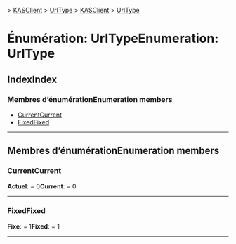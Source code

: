 <span data-ttu-id="97a1f-101">[](../README.md) > [KASClient](../modules/kasclient.md) > [UrlType](../enums/kasclient.urltype.md)</span><span class="sxs-lookup"><span data-stu-id="97a1f-101">[](../README.md) > [KASClient](../modules/kasclient.md) > [UrlType](../enums/kasclient.urltype.md)</span></span>

# <a name="enumeration-urltype"></a><span data-ttu-id="97a1f-102">Énumération: UrlType</span><span class="sxs-lookup"><span data-stu-id="97a1f-102">Enumeration: UrlType</span></span>

## <a name="index"></a><span data-ttu-id="97a1f-103">Index</span><span class="sxs-lookup"><span data-stu-id="97a1f-103">Index</span></span>

### <a name="enumeration-members"></a><span data-ttu-id="97a1f-104">Membres d’énumération</span><span class="sxs-lookup"><span data-stu-id="97a1f-104">Enumeration members</span></span>

* [<span data-ttu-id="97a1f-105">Current</span><span class="sxs-lookup"><span data-stu-id="97a1f-105">Current</span></span>](kasclient.urltype.md#current)
* [<span data-ttu-id="97a1f-106">Fixed</span><span class="sxs-lookup"><span data-stu-id="97a1f-106">Fixed</span></span>](kasclient.urltype.md#fixed)

---

## <a name="enumeration-members"></a><span data-ttu-id="97a1f-107">Membres d’énumération</span><span class="sxs-lookup"><span data-stu-id="97a1f-107">Enumeration members</span></span>

<a id="current"></a>

###  <a name="current"></a><span data-ttu-id="97a1f-108">Current</span><span class="sxs-lookup"><span data-stu-id="97a1f-108">Current</span></span>

<span data-ttu-id="97a1f-109">**Actuel**: = 0</span><span class="sxs-lookup"><span data-stu-id="97a1f-109">**Current**:  = 0</span></span>

___
<a id="fixed"></a>

###  <a name="fixed"></a><span data-ttu-id="97a1f-110">Fixed</span><span class="sxs-lookup"><span data-stu-id="97a1f-110">Fixed</span></span>

<span data-ttu-id="97a1f-111">**Fixe**: = 1</span><span class="sxs-lookup"><span data-stu-id="97a1f-111">**Fixed**:  = 1</span></span>

___


